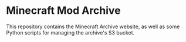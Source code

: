 # Minecraft Mod Archive

This repository contains the Minecraft Archive website, as well as some Python
scripts for managing the archive's S3 bucket.

